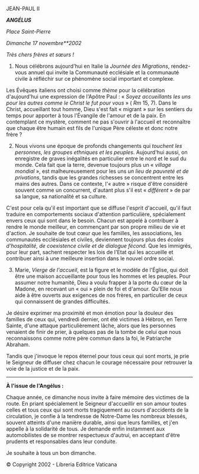 JEAN-PAUL II

***ANGÉLUS***

*Place Saint-Pierre*

*Dimanche 17 novembre**2002*

*Très chers frères et sœurs !*

1. Nous célébrons aujourd'hui en Italie la *Journée des Migrations*, rendez-vous annuel qui invite la Communauté ecclésiale et la communauté civile à réfléchir sur ce phénomène social important et complexe.

Les Évêques italiens ont choisi comme *thème* pour la célébration d'aujourd'hui une expression de l'Apôtre Paul : « *Soyez accueillants les uns pour les autres comme le Christ le fut pour vous* » ( *Rm* 15, 7). Dans le Christ, accueillant tout homme, Dieu s'est fait « migrant » sur les sentiers du temps pour apporter à tous l'Évangile de l'amour et de la paix. En contemplant ce mystère, comment ne pas s'ouvrir à l'accueil et reconnaître que chaque être humain est fils de l'unique Père céleste et donc notre frère ?

2. Nous vivons une époque de profonds changements qui *touchent les personnes, les groupes ethniques et les peuples*. Aujourd'hui aussi, on enregistre de graves inégalités en particulier entre le nord et le sud du monde. Cela fait que la terre, devenue toujours plus un « *village mondial* », est malheureusement pour les uns *un lieu de pauvreté et de privations*, tandis que les grandes richesses se concentrent entre les mains des autres. Dans ce contexte, l'« autre » risque d'être considéré souvent comme un concurrent, d'autant plus s'il est « *différent* » de par sa langue, sa nationalité et sa culture.

C'est pour cela qu'il est important que se diffuse l'esprit d'accueil, qu'il faut traduire en comportements sociaux d'attention particulière, spécialement envers ceux qui sont dans le besoin. Chacun est appelé à contribuer à rendre le monde meilleur, en commençant par son propre milieu de vie et d'action. Je souhaite de tout cœur que les familles, les associations, les communautés ecclésiales et civiles, deviennent toujours plus des *écoles d'hospitalité, de coexistence civile et de dialogue fécond*. Que les immigrés, pour leur part, sachent respecter les lois de l'Etat qui les accueille et contribuer ainsi à une meilleure insertion dans le nouvel ordre social.

3. Marie, *Vierge de l'accueil*, est la figure et le modèle de l'Église, qui doit être une maison accueillante pour tous les hommes et les peuples. Pour assumer notre humanité, Dieu a voulu frapper à la porte du cœur de la Madone, en recevant un « oui » plein de foi et d'amour. Qu'Elle nous aide à être ouverts aux exigences de nos frères, en particulier de ceux qui connaissent de grandes difficultés.

Je désire exprimer ma proximité et mon émotion pour la douleur des familles de ceux qui, vendredi dernier, ont été victimes à Hébron, en Terre Sainte, d'une attaque particulièrement lâche, alors que les personnes venaient de finir de prier, à quelques pas de la tombe de celui que nous reconnaissons comme notre père commun dans la foi, le Patriarche Abraham.

Tandis que j'invoque le repos éternel pour tous ceux qui sont morts, je prie le Seigneur de diffuser chez chacun le courage nécessaire pour retrouver la voie de la justice et de la paix.

** * **

**À l'issue de l'Angélus :**

Chaque année, ce dimanche nous invite à faire mémoire des victimes de la route. En priant spécialement le Seigneur d'accueillir en son amour toutes celles et tous ceux qui sont morts tragiquement au cours d'accidents de la circulation, je confie à la tendresse de Notre-Dame les nombreux blessés, souvent atteints d'une manière durable, ainsi que leurs familles, et j'en appelle à la solidarité de tous. Je demande enfin instamment aux automobilistes de se montrer respectueux d'autrui, en acceptant d'être prudents et responsables dans leur conduite.

Je souhaite à tous un bon dimanche.

© Copyright 2002 - Libreria Editrice Vaticana